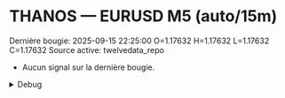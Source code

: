 # THANOS — EURUSD M5 (auto/15m)
Dernière bougie: 2025-09-15 22:25:00  O=1.17632  H=1.17632  L=1.17632  C=1.17632
Source active: twelvedata_repo

- Aucun signal sur la dernière bougie.

<details><summary>Debug</summary>

- TD_API_KEY manquant.

</details>